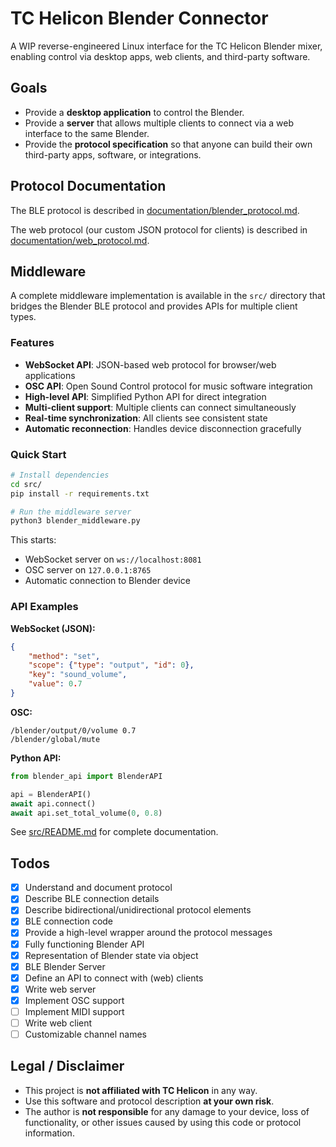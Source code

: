 # TC Helicon Blender Connector

A WIP reverse-engineered Linux interface for the TC Helicon Blender mixer, enabling control via desktop apps, web clients, and third-party software.

## Goals

- Provide a **desktop application** to control the Blender.
- Provide a **server** that allows multiple clients to connect via a web interface to the same Blender.
- Provide the **protocol specification** so that anyone can build their own third-party apps, software, or integrations.

## Protocol Documentation

The BLE protocol is described in [documentation/blender_protocol.md](documentation/blender_protocol.md).

The web protocol (our custom JSON protocol for clients) is described in [documentation/web_protocol.md](documentation/web_protocol.md).

## Middleware

A complete middleware implementation is available in the `src/` directory that bridges the Blender BLE protocol and provides APIs for multiple client types.

### Features

- **WebSocket API**: JSON-based web protocol for browser/web applications
- **OSC API**: Open Sound Control protocol for music software integration  
- **High-level API**: Simplified Python API for direct integration
- **Multi-client support**: Multiple clients can connect simultaneously
- **Real-time synchronization**: All clients see consistent state
- **Automatic reconnection**: Handles device disconnection gracefully

### Quick Start

```bash
# Install dependencies
cd src/
pip install -r requirements.txt

# Run the middleware server
python3 blender_middleware.py
```

This starts:
- WebSocket server on `ws://localhost:8081`
- OSC server on `127.0.0.1:8765`
- Automatic connection to Blender device

### API Examples

**WebSocket (JSON):**
```json
{
    "method": "set",
    "scope": {"type": "output", "id": 0},
    "key": "sound_volume",
    "value": 0.7
}
```

**OSC:**
```
/blender/output/0/volume 0.7
/blender/global/mute
```

**Python API:**
```python
from blender_api import BlenderAPI

api = BlenderAPI()
await api.connect()
await api.set_total_volume(0, 0.8)
```

See [src/README.md](src/README.md) for complete documentation.

## Todos
- [x] Understand and document protocol
- [x] Describe BLE connection details
- [x] Describe bidirectional/unidirectional protocol elements
- [x] BLE connection code
- [x] Provide a high-level wrapper around the protocol messages
- [x] Fully functioning Blender API
- [x] Representation of Blender state via object
- [x] BLE Blender Server
- [x] Define an API to connect with (web) clients
- [x] Write web server
- [x] Implement OSC support
- [ ] Implement MIDI support
- [ ] Write web client
- [ ] Customizable channel names

## Legal / Disclaimer

- This project is **not affiliated with TC Helicon** in any way.
- Use this software and protocol description **at your own risk**.
- The author is **not responsible** for any damage to your device, loss of functionality, or other issues caused by using this code or protocol information.
